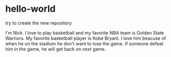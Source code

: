 # hello-world
try to create the new repository

I'm Nick. I love to play basketball and my favorite NBA team is Golden State Warriors.
My favorite basketball player is Kobe Bryant. 
I love him beacuse of when he on the stadium he don't want to lose the game.
If someone defeat him in the game, he will get back on next game.
